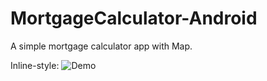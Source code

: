 # MortgageCalculator-Android
A simple mortgage calculator app with Map.


Inline-style: 
![Demo](https://github.com/gaurav51289/MortgageCalculator-Android/blob/master/MC.gif "Demo")

